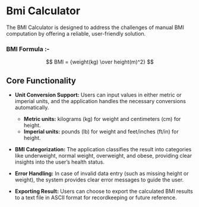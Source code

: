 # Bmi Calculator
<p>
        The BMI Calculator is designed to address the challenges of manual BMI computation by offering a reliable, user-friendly solution.
</p>
<h3>BMI Formula :-</h3>

$$ BMI = {weight(kg) \over height(m)^2} $$
<h2>Core Functionality</h2>
        <ul>
                <li>
                        <strong>Unit Conversion Support:</strong>
                        Users can input values in either metric or imperial units, and the application handles the necessary conversions automatically.
                        <p></p>
                        <ul>
                                <li><b>Metric units:</b> kilograms (kg) for weight and centimeters (cm) for height.</li>
                                <li><b>Imperial units:</b> pounds (lb) for weight and feet/inches (ft/in) for height.</li>
                        </ul>
                </li>
                <p></p>
                <li>
                    <strong>BMI Categorization:</strong> 
                    The application classifies the result into categories like underweight, normal weight, overweight, and obese, providing clear insights into the user’s health status.
                </li>
                <p></p>
                <li>
                    <strong>Error Handling:</strong> 
                    In case of invalid data entry (such as missing height or weight), the system provides clear error messages to guide the user.
                </li>
                <p></p>
                <li>
                        <strong>Exporting Result:</strong>
                        Users can choose to export the calculated BMI results to a text file in ASCII format for recordkeeping or future reference.
                </li>
        </ul>

